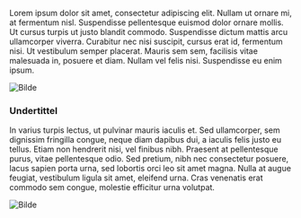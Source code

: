 Lorem ipsum dolor sit amet, consectetur adipiscing elit. Nullam ut ornare mi, at fermentum nisl. Suspendisse pellentesque euismod dolor ornare mollis. Ut cursus turpis ut justo blandit commodo. Suspendisse dictum mattis arcu ullamcorper viverra. Curabitur nec nisi suscipit, cursus erat id, fermentum nisi. Ut vestibulum semper placerat. Mauris sem sem, facilisis vitae malesuada in, posuere et diam. Nullam vel felis nisi. Suspendisse eu enim ipsum. 

![Bilde](/site/img/avlang.jpg)

### Undertittel
In varius turpis lectus, ut pulvinar mauris iaculis et. Sed ullamcorper, sem dignissim fringilla congue, neque diam dapibus dui, a iaculis felis justo eu tellus. Etiam non hendrerit nisi, vel finibus nibh. Praesent at pellentesque purus, vitae pellentesque odio. Sed pretium, nibh nec consectetur posuere, lacus sapien porta urna, sed lobortis orci leo sit amet magna. Nulla at augue feugiat, vestibulum ligula sit amet, eleifend urna. Cras venenatis erat commodo sem congue, molestie efficitur urna volutpat.

![Bilde](/site/img/sanna-traena.jpg)